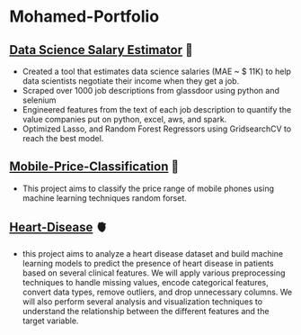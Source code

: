 # Mohamed-Portfolio
## [Data Science Salary Estimator](https://github.com/Mohamed28112003/Ds_Salary_Project) 💸
- Created a tool that estimates data science salaries (MAE ~ $ 11K) to help data scientists negotiate their income when they get a job.
- Scraped over 1000 job descriptions from glassdoor using python and selenium
- Engineered features from the text of each job description to quantify the value companies put on python, excel, aws, and spark.
- Optimized Lasso, and Random Forest Regressors using GridsearchCV to reach the best model.
## [Mobile-Price-Classification](https://github.com/Mohamed28112003/Mobile-Price-Classification/tree/main) 📵
- This project aims to classify the price range of mobile phones using machine learning techniques random forset.
## [Heart-Disease](https://github.com/Mohamed28112003/Heart-Disease/tree/main) 🫀
- this project aims to analyze a heart disease dataset and build machine learning models to predict the presence of heart disease in patients based on several clinical features. We will apply various preprocessing   techniques to handle missing values, encode categorical features, convert data types, remove outliers, and drop unnecessary columns. We will also perform several analysis and visualization techniques to       
  understand the relationship between the different features and the target variable.





